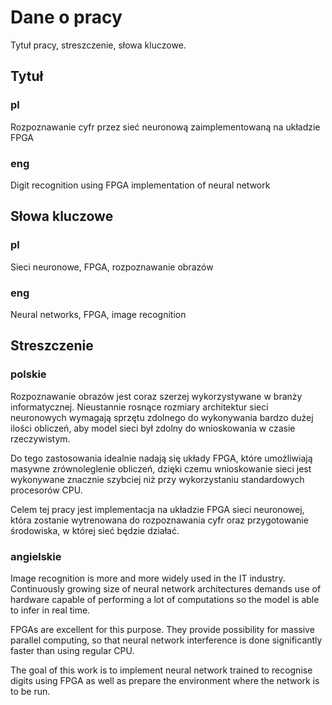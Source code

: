 # Dane o pracy

Tytuł pracy, streszczenie, słowa kluczowe.

## Tytuł

### pl

Rozpoznawanie cyfr przez sieć neuronową zaimplementowaną na układzie FPGA

### eng

Digit recognition using FPGA implementation of neural network

## Słowa kluczowe

### pl

Sieci neuronowe, FPGA, rozpoznawanie obrazów

### eng

Neural networks, FPGA, image recognition

## Streszczenie

### polskie

Rozpoznawanie obrazów jest coraz szerzej wykorzystywane
w branży informatycznej.
Nieustannie rosnące rozmiary architektur sieci neuronowych wymagają
sprzętu zdolnego do wykonywania bardzo dużej ilości obliczeń,
aby model sieci był zdolny do wnioskowania w czasie rzeczywistym.

Do tego zastosowania idealnie nadają się układy FPGA, które umożliwiają masywne
zrównoleglenie obliczeń, dzięki czemu wnioskowanie sieci jest wykonywane
znacznie szybciej niż przy wykorzystaniu standardowych procesorów CPU.

Celem tej pracy jest implementacja na układzie FPGA sieci neuronowej,
która zostanie wytrenowana do rozpoznawania cyfr oraz przygotowanie
środowiska, w której sieć będzie działać.

### angielskie

Image recognition is more and more widely used in the IT industry.
Continuously growing size of neural network architectures demands
use of hardware capable of performing a lot of computations
so the model is able to infer in real time.

FPGAs are excellent for this purpose. They provide possibility for
massive parallel computing, so that neural network interference is done
significantly faster than using regular CPU.

The goal of this work is to implement neural network trained to recognise
digits using FPGA as well as prepare the environment
where the network is to be run.
